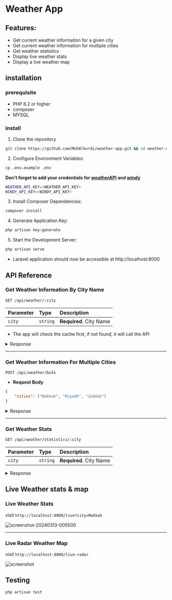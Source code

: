 # Weather App

## Features:

-   Get current weather information for a given city
-   Get current weather information for multiple cities
-   Get weather statistics
-   Display live weather stats
-   Display a live weather map

## installation

### prerequisite

-   PHP 8.2 or higher
-   composer
-   MYSQL

### install

1. Clone the repository

```bash
git clone https://github.com/MohAlkurdi/weather-app.git && cd weather-app
```

2. Configure Environment Variables:

```bash
cp .env.example .env
```

**Don't forget to add your credentials for [weatherAPI](https://www.weatherapi.com/) and [windy](https://api.windy.com/)**

```bash
WEATHER_API_KEY=<WEATHER_API_KEY>
WINDY_API_KEY=<WINDY_API_KEY>
```

3. Install Composer Dependencies:

```bash
composer install
```

4. Generate Application Key:

```bash
php artisan key:generate
```

5. Start the Development Server:

```bash
php artisan serve
```

-   Laravel application should now be accessible at http://localhost:8000

## API Reference

### Get Weather Information By City Name

```http
GET /api/weather/:city
```

| Parameter | Type     | Description             |
| :-------- | :------- | :---------------------- |
| `city`    | `string` | **Required**. City Name |

-   The app will check the cache first, if not found, it will call the API

<details>
      <summary>Response</summary>

```json
{
    "location": {
        "name": "Jeddah",
        "region": "Makkah",
        "country": "Saudi Arabia",
        "lat": 21.52,
        "lon": 39.22,
        "tz_id": "Asia/Riyadh",
        "localtime_epoch": 1710282423,
        "localtime": "2024-03-13 1:27"
    },
    "current": {
        "last_updated_epoch": 1710281700,
        "last_updated": "2024-03-13 01:15",
        "temp_c": 28,
        "temp_f": 82.4,
        "is_day": 0,
        "condition": {
            "text": "Clear",
            "icon": "//cdn.weatherapi.com/weather/64x64/night/113.png",
            "code": 1000
        },
        "wind_mph": 3.8,
        "wind_kph": 6.1,
        "wind_degree": 340,
        "wind_dir": "NNW",
        "pressure_mb": 1012,
        "pressure_in": 29.88,
        "precip_mm": 0,
        "precip_in": 0,
        "humidity": 48,
        "cloud": 0,
        "feelslike_c": 30,
        "feelslike_f": 86.1,
        "vis_km": 10,
        "vis_miles": 6,
        "uv": 1,
        "gust_mph": 8.3,
        "gust_kph": 13.3
    }
}
```

</details>

---

### Get Weather Information For Multiple Cities

```http
POST /api/weather/bulk
```

-   **Request Body**

```json
{
    "cities": ["Makkah", "Riyadh", "Jeddah"]
}
```

<details>
  <summary>Response</summary>

```json
[
    {
        "location": {
            "name": "Makkah",
            "region": "Makkah",
            "country": "Saudi Arabia",
            "lat": 21.43,
            "lon": 39.83,
            "tz_id": "Asia/Riyadh",
            "localtime_epoch": 1710283965,
            "localtime": "2024-03-13 1:52"
        },
        "current": {
            "last_updated_epoch": 1710283500,
            "last_updated": "2024-03-13 01:45",
            "temp_c": 28,
            "temp_f": 82.4,
            "is_day": 0,
            "condition": {
                "text": "Clear",
                "icon": "//cdn.weatherapi.com/weather/64x64/night/113.png",
                "code": 1000
            },
            "wind_mph": 3.8,
            "wind_kph": 6.1,
            "wind_degree": 340,
            "wind_dir": "NNW",
            "pressure_mb": 1012,
            "pressure_in": 29.88,
            "precip_mm": 0,
            "precip_in": 0,
            "humidity": 48,
            "cloud": 0,
            "feelslike_c": 29.7,
            "feelslike_f": 85.5,
            "vis_km": 10,
            "vis_miles": 6,
            "uv": 1,
            "gust_mph": 8.3,
            "gust_kph": 13.3
        }
    },
    {
        "location": {
            "name": "Riyadh",
            "region": "Ar Riyad",
            "country": "Saudi Arabia",
            "lat": 24.64,
            "lon": 46.77,
            "tz_id": "Asia/Riyadh",
            "localtime_epoch": 1710283879,
            "localtime": "2024-03-13 1:51"
        },
        "current": {
            "last_updated_epoch": 1710283500,
            "last_updated": "2024-03-13 01:45",
            "temp_c": 15,
            "temp_f": 59,
            "is_day": 0,
            "condition": {
                "text": "Clear",
                "icon": "//cdn.weatherapi.com/weather/64x64/night/113.png",
                "code": 1000
            },
            "wind_mph": 2.2,
            "wind_kph": 3.6,
            "wind_degree": 10,
            "wind_dir": "N",
            "pressure_mb": 1022,
            "pressure_in": 30.18,
            "precip_mm": 0,
            "precip_in": 0,
            "humidity": 33,
            "cloud": 0,
            "feelslike_c": 14.8,
            "feelslike_f": 58.6,
            "vis_km": 10,
            "vis_miles": 6,
            "uv": 1,
            "gust_mph": 9.4,
            "gust_kph": 15
        }
    },
    {
        "location": {
            "name": "Jeddah",
            "region": "Makkah",
            "country": "Saudi Arabia",
            "lat": 21.52,
            "lon": 39.22,
            "tz_id": "Asia/Riyadh",
            "localtime_epoch": 1710283893,
            "localtime": "2024-03-13 1:51"
        },
        "current": {
            "last_updated_epoch": 1710283500,
            "last_updated": "2024-03-13 01:45",
            "temp_c": 28,
            "temp_f": 82.4,
            "is_day": 0,
            "condition": {
                "text": "Clear",
                "icon": "//cdn.weatherapi.com/weather/64x64/night/113.png",
                "code": 1000
            },
            "wind_mph": 3.8,
            "wind_kph": 6.1,
            "wind_degree": 340,
            "wind_dir": "NNW",
            "pressure_mb": 1012,
            "pressure_in": 29.88,
            "precip_mm": 0,
            "precip_in": 0,
            "humidity": 48,
            "cloud": 0,
            "feelslike_c": 30,
            "feelslike_f": 86.1,
            "vis_km": 10,
            "vis_miles": 6,
            "uv": 1,
            "gust_mph": 8.3,
            "gust_kph": 13.3
        }
    }
]
```

</details>

---

### Get Weather Stats

```http
GET /api/weather/statistics/:city
```

| Parameter | Type     | Description             |
| :-------- | :------- | :---------------------- |
| `city`    | `string` | **Required**. City Name |

  <details>
    <summary>Response</summary>

```json
{
    "max_temp": 31.4,
    "min_temp": 26.6,
    "avg_temp": 28.5,
    "condition": "Sunny"
}
```

</details>

## Live Weather stats & map

### Live Weather Stats

visit `http://localhost:8000/live?city=Makkah`

![screenshot-20240313-005500](https://github.com/MohAlkurdi/Authficate-API/assets/64875290/06ebb301-e035-4a65-95a5-007e5729c87d)

---

### Live Radar Weather Map

visit `http://localhost:8000/live-radar`

![screenshot](https://github.com/MohAlkurdi/Authficate-API/assets/64875290/c153e538-bed7-48ac-b1ed-876fcb817bb5)

## Testing

```bash
php artisan test
```
